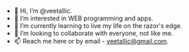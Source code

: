 - 👋 Hi, I’m @veetallic.
- 👀 I’m interested in WEB programming and apps.
- 🌱 I’m currently learning to live my life on the razor's edge.
- 💞️ I’m looking to collaborate with everyone, not like me.
- 📫 Reach me here or by email - veetallic@gmail.com.

<!---
veetallic/veetallic is a ✨ special ✨ repository because its `README.md` (this file) appears on your GitHub profile.
You can click the Preview link to take a look at your changes.
--->
